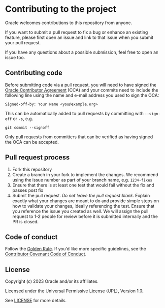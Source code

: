 # Contributing to the project

Oracle welcomes contributions to this repository from anyone.

If you want to submit a pull request to fix a bug or enhance an existing feature, please first open an issue and link to that issue when you submit your pull request.

If you have any questions about a possible submission, feel free to open an issue too.

## Contributing code

Before submitting code via a pull request, you will need to have signed the [Oracle Contributor Agreement][OCA] (OCA) and your commits need to include the following line using the name and e-mail address you used to sign the OCA:

```text
Signed-off-by: Your Name <you@example.org>
```

This can be automatically added to pull requests by committing with `--sign-off` or `-s`, e.g.

```text
git commit --signoff
```

Only pull requests from committers that can be verified as having signed the OCA can be accepted.

## Pull request process

1. Fork this repository
2. Create a branch in your fork to implement the changes. We recommend using the issue number as part of your branch name, e.g. `1234-fixes`
3. Ensure that there is at least one test that would fail without the fix and passes post fix
4. Submit the pull request. *Do not leave the pull request blank*. Explain exactly what your changes are meant to do and provide simple steps on how to validate your changes, ideally referencing the test. Ensure that you reference the issue you created as well. We will assign the pull request to 1-2 people for review before it is submitted internally and the PR is closed.

## Code of conduct

Follow the [Golden Rule](https://en.wikipedia.org/wiki/Golden_Rule). If you'd like more specific guidelines, see the [Contributor Covenant Code of Conduct][COC].

## License

Copyright (c) 2023 Oracle and/or its affiliates.

Licensed under the Universal Permissive License (UPL), Version 1.0.

See [LICENSE](./LICENSE.txt) for more details.

[OCA]: https://oca.opensource.oracle.com
[COC]: https://www.contributor-covenant.org/version/1/4/code-of-conduct/